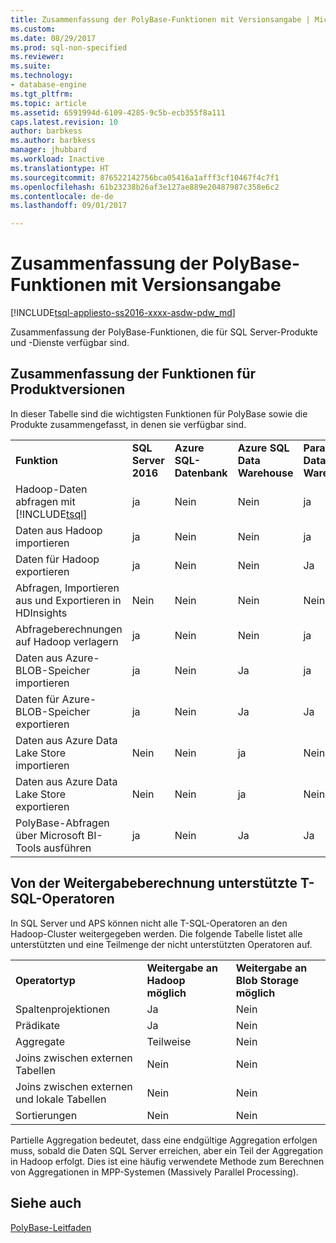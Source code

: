 ```yaml
---
title: Zusammenfassung der PolyBase-Funktionen mit Versionsangabe | Microsoft-Dokumentation
ms.custom: 
ms.date: 08/29/2017
ms.prod: sql-non-specified
ms.reviewer: 
ms.suite: 
ms.technology:
- database-engine
ms.tgt_pltfrm: 
ms.topic: article
ms.assetid: 6591994d-6109-4285-9c5b-ecb355f8a111
caps.latest.revision: 10
author: barbkess
ms.author: barbkess
manager: jhubbard
ms.workload: Inactive
ms.translationtype: HT
ms.sourcegitcommit: 876522142756bca05416a1afff3cf10467f4c7f1
ms.openlocfilehash: 61b23238b26af3e127ae889e20487987c358e6c2
ms.contentlocale: de-de
ms.lasthandoff: 09/01/2017

---
```

# <a name="polybase-versioned-feature-summary"></a>Zusammenfassung der PolyBase-Funktionen mit Versionsangabe
[!INCLUDE[tsql-appliesto-ss2016-xxxx-asdw-pdw_md](../../includes/tsql-appliesto-ss2016-xxxx-asdw-pdw-md.md)]

Zusammenfassung der PolyBase-Funktionen, die für SQL Server-Produkte und -Dienste verfügbar sind.  
  
## <a name="feature-summary-for-product-releases"></a>Zusammenfassung der Funktionen für Produktversionen  
 In dieser Tabelle sind die wichtigsten Funktionen für PolyBase sowie die Produkte zusammengefasst, in denen sie verfügbar sind.  
  
||||||
|-|-|-|-|-|   
|**Funktion**|**SQL Server 2016**|**Azure SQL-Datenbank**|**Azure SQL Data Warehouse**|**Parallel Data Warehouse**| 
|Hadoop-Daten abfragen mit [!INCLUDE[tsql](../../includes/tsql-md.md)]|ja|Nein|Nein|ja|
|Daten aus Hadoop importieren|ja|Nein|Nein|ja|
|Daten für Hadoop exportieren  |ja|Nein|Nein| Ja|
|Abfragen, Importieren aus und Exportieren in HDInsights |Nein|Nein|Nein|Nein
|Abfrageberechnungen auf Hadoop verlagern|ja|Nein|Nein|ja|  
|Daten aus Azure-BLOB-Speicher importieren|ja|Nein|Ja|ja| 
|Daten für Azure-BLOB-Speicher exportieren|ja|Nein|Ja|Ja|  
|Daten aus Azure Data Lake Store importieren|Nein|Nein|ja|Nein|    
|Daten aus Azure Data Lake Store exportieren|Nein|Nein|ja|Nein|
|PolyBase-Abfragen über Microsoft BI-Tools ausführen|ja|Nein|Ja|Ja|   


## <a name="pushdown-computation-supported-t-sql-operators"></a>Von der Weitergabeberechnung unterstützte T-SQL-Operatoren
In SQL Server und APS können nicht alle T-SQL-Operatoren an den Hadoop-Cluster weitergegeben werden. Die folgende Tabelle listet alle unterstützten und eine Teilmenge der nicht unterstützten Operatoren auf. 

||||
|-|-|-| 
|**Operatortyp**|**Weitergabe an Hadoop möglich**|**Weitergabe an Blob Storage möglich**|
|Spaltenprojektionen|Ja|Nein|
|Prädikate|Ja|Nein|
|Aggregate|Teilweise|Nein|
|Joins zwischen externen Tabellen|Nein|Nein|
|Joins zwischen externen und lokale Tabellen|Nein|Nein|
|Sortierungen|Nein|Nein|

Partielle Aggregation bedeutet, dass eine endgültige Aggregation erfolgen muss, sobald die Daten SQL Server erreichen, aber ein Teil der Aggregation in Hadoop erfolgt. Dies ist eine häufig verwendete Methode zum Berechnen von Aggregationen in MPP-Systemen (Massively Parallel Processing).  
## <a name="see-also"></a>Siehe auch  
 [PolyBase-Leitfaden](../../relational-databases/polybase/polybase-guide.md)  
  
  

